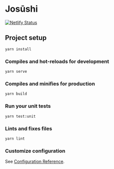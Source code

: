 # Josūshi

[![Netlify Status](https://api.netlify.com/api/v1/badges/279388b0-0d55-490c-bbf4-6a7e0013dbd5/deploy-status)](https://app.netlify.com/sites/josushi/deploys)

## Project setup

```
yarn install
```

### Compiles and hot-reloads for development

```
yarn serve
```

### Compiles and minifies for production

```
yarn build
```

### Run your unit tests

```
yarn test:unit
```

### Lints and fixes files

```
yarn lint
```

### Customize configuration

See [Configuration Reference](https://cli.vuejs.org/config/).
